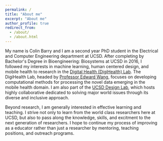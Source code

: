 ```yaml
---
permalink: /
title: "About me"
excerpt: "About me"
author_profile: true
redirect_from: 
  - /about/
  - /about.html
---
```


My name is Colin Barry and I am a second year PhD student in the Electrical and Computer Engineering department at UCSD. After completing by Bachelor's Degree in Bioengineering: Biosystems at UCSD in 2016, I followed my interests in machine learning, human centered design, and mobile health to research in the  [Digital Health (DigiHealth) Lab](https://sites.google.com/eng.ucsd.edu/udcomplab/). The DigiHealth Lab, headed by [Professor Edward Wang](https://www.ejaywang.com/), focuses on developing computational methods for processing the novel data emerging in the mobile health domain. I am also part of the [UCSD Design Lab](https://designlab.ucsd.edu/), which hosts highly collaborative dedicated to solving major world issues through its diverse and inclusive approach.

Beyond research, I am generally interested in effective learning and teaching. I strive not only to learn from the world class researchers here at UCSD, but also to pass along the knowledge, skills, and excitment to the next generation of researchers. I hope to continue my process of improving as a educator rather than just a researcher by mentoring, teaching positions, and outreach programs.

